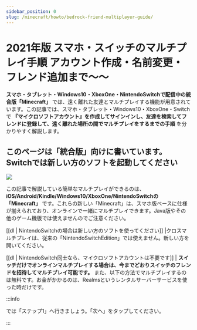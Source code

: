 ```yaml
---
sidebar_position: 0
slug: /minecraft/howto/bedrock-friend-multiplayer-guide/
---
```


# 2021年版 スマホ・スイッチのマルチプレイ手順 アカウント作成・名前変更・フレンド追加まで〜〜

**スマホ・タブレット・Windows10・XboxOne・NintendoSwitchで配信中の統合版「Minecraft」** では、遠く離れた友達とマルチプレイする機能が用意されています。この記事では、スマホ・タブレット・Windows10・XboxOne・Switchで **『マイクロソフトアカウント』を作成してサインインし、友達を検索してフレンドに登録して、遠く離れた場所の間でマルチプレイをするまでの手順** を分かりやすく解説します。

## このページは「統合版」向けに書いています。Switchでは新しい方のソフトを起動してください

![](https://cdn-ak.f.st-hatena.com/images/fotolife/s/sasigume/20210208/20210208095129.png)

この記事で解説している簡単なマルチプレイができるのは、**iOS/Android/Kindle/Windows10/XboxOne/NintendoSwitchの「Minecraft」** です。これらの新しい「Minecraft」は、スマホ版ベースに仕様が揃えられており、オンラインで一緒にマルチプレイできます。Java版やその他のゲーム機版では使えませんのでご注意ください。 

[[dl | NintendoSwitchの場合は新しい方のソフトを使ってください]]
|クロスマルチプレイは、従来の「NintendoSwitchEdition」では使えません。新しい方を開いてください。


[[dl | NintendoSwitch同士なら、マイクロソフトアカウントは不要です]]
| **スイッチだけでオンラインマルチプレイする場合は、今までどおりスイッチのフレンドを招待してマルチプレイ可能です。** また、以下の方法でマルチプレイするのは無料です。お金がかかるのは、Realmsというレンタルサーバーサービスを使った時だけです。

:::info

では「ステップ1」へ行きましょう。「次へ」をタップしてください。

:::
